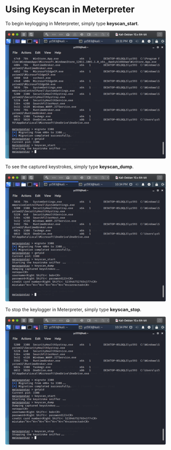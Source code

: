 # Using Keyscan in Meterpreter

To begin keylogging in Meterpreter, simply type **keyscan_start**.

<img src="https://raw.githubusercontent.com/yukun2h4ng/1600final/yukun2h4ng-patch-1/images/keyscanstart.png" width="600">

To see the captured keystrokes, simply type **keyscan_dump**.

<img src="https://raw.githubusercontent.com/yukun2h4ng/1600final/yukun2h4ng-patch-1/images/keyscandump.png" width="600">

To stop the keylogger in Meterpreter, simply type **keyscan_stop**.

<img src="https://raw.githubusercontent.com/yukun2h4ng/1600final/yukun2h4ng-patch-1/images/keyscanstop.png" width="600">
